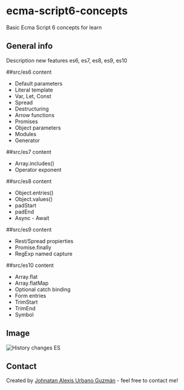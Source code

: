 # ecma-script6-concepts
Basic Ecma Script 6 concepts for learn

## General info
Description new features es6, es7, es8, es9, es10

##src/es6 content
* Default parameters
* Literal template
* Var, Let, Const
* Spread
* Destructuring
* Arrow functions
* Promises
* Object parameters
* Modules
* Generator

##src/es7 content
* Array.includes()
* Operator exponent

##src/es8 content
* Object.entries()
* Object.values()
* padStart
* padEnd
* Async - Await

##src/es9 content
* Rest/Spread propierties
* Promise.finally
* RegExp named capture

##src/es10 content
* Array.flat
* Array.flatMap
* Optional catch binding
* Form entries
* TrimStart
* TrimEnd
* Symbol

## Image
![History changes ES](./img.png)

## Contact
Created by [Johnatan Alexis Urbano Guzmán](https://www.johnatan.dev) - feel free to contact me!